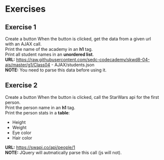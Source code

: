# Exercises
## Exercise 1
Create a button
When the button is clicked, get the data from a given url with an AJAX call. \
Print the name of the academy in an **h1** tag. \
Print all student names in an **unordered list**. \
**URL:** https://raw.githubusercontent.com/sedc-codecademy/skwd8-04-ajs/master/g1/Class04 - AJAX/students.json \
**NOTE:** You need to parse this data before using it.

## Exercise 2
Create a button
When the button is clicked, call the StarWars api for the first person. \
Print the person name in an **h1** tag. \
Print the person stats in a **table**:
* Height
* Weight
* Eye color
* Hair color

**URL:** https://swapi.co/api/people/1 \
**NOTE:** JQuery will autmatically parse this call (js will not).
